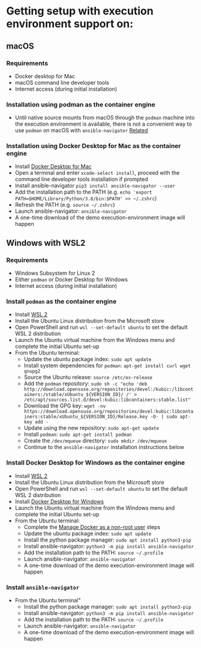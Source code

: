 # Getting setup with execution environment support on:

## macOS

### Requirements

- Docker desktop for Mac
- macOS command line developer tools
- Internet access (during initial installation)

### Installation using podman as the container engine

- Until native source mounts from macOS through the `podman` machine into the execution environment is available, there is not a convenient way to use `podman` on macOS with `ansible-navigator` [Related](https://github.com/containers/podman/issues/8016)
### Installation using Docker Desktop for Mac as the container engine

- Install [Docker Desktop for Mac](https://hub.docker.com/editions/community/docker-ce-desktop-mac)
- Open a terminal and enter `xcode-select install`, proceed with the command line developer tools installation if prompted
- Install ansible-navigator `pip3 install ansible-navigator --user`
- Add the installation path to the PATH (e.g. `echo 'export PATH=$HOME/Library/Python/3.8/bin:$PATH' >> ~/.zshrc`)
- Refresh the PATH (e.g. `source ~/.zshrc`)
- Launch ansible-navigator: `ansible-navigator`
- A one-time download of the demo execution-environment image will happen

## Windows with WSL2

### Requirements

- Windows Subsystem for Linux 2
- Either `podman` or Docker Desktop for Windows
- Internet access (during initial installation)

### Install `podman` as the container engine
- Install [WSL 2](https://docs.microsoft.com/en-us/windows/wsl/install-win10)
- Install the Ubuntu Linux distribution from the Microsoft store
- Open PowerShell and run `wsl --set-default ubuntu` to set the default WSL 2 distribution
- Launch the Ubuntu virtual machine from the Windows menu and complete the initial Ubuntu set-up
- From the Ubuntu terminal:
   - Update the ubuntu package index: `sudo apt update`
   - Install system dependencies for `podman`: `apt-get install curl wget gnupg2`
   - Source the Ubuntu release: `source /etc/os-release`
   - Add the `podman` repository: `sudo sh -c "echo 'deb http://download.opensuse.org/repositories/devel:/kubic:/libcontainers:/stable/xUbuntu_${VERSION_ID}/ /' > /etc/apt/sources.list.d/devel:kubic:libcontainers:stable.list"`
   - Download the GPG key: `wget -nv https://download.opensuse.org/repositories/devel:kubic:libcontainers:stable/xUbuntu_${VERSION_ID}/Release.key -O- | sudo apt-key add -`
   - Update using the new repository: `sudo apt-get update`
   - Install `podman`: `sudo apt-get install podman`
   - Create the `/dev/mqueue` directory: `sudo mkdir /dev/mqueue`
   - Continue to the `ansible-navigator` installation instructions below

### Install Docker Desktop for Windows as the container engine

- Install [WSL 2](https://docs.microsoft.com/en-us/windows/wsl/install-win10)
- Install the Ubuntu Linux distribution from the Microsoft store
- Open PowerShell and run `wsl --set-default ubuntu` to set the default WSL 2 distribution
- Install [Docker Desktop for Windows](https://hub.docker.com/editions/community/docker-ce-desktop-windows)
- Launch the Ubuntu virtual machine from the Windows menu and complete the initial Ubuntu set-up
- From the Ubuntu terminal:
   - Complete the [Manage Docker as a non-root user](https://docs.docker.com/engine/install/linux-postinstall/) steps
   - Update the ubuntu package index: `sudo apt update`
   - Install the python package manager: `sudo apt install python3-pip`
   - Install ansible-navigator: `python3 -m pip install ansible-navigator`
   - Add the installation path to the PATH: `source ~/.profile`
   - Launch ansible-navigator: `ansible-navigator`
   - A one-time download of the demo execution-environment image will happen

### Install `ansible-navigator`
- From the Ubuntu terminal"
   - Install the python package manager: `sudo apt install python3-pip`
   - Install ansible-navigator: `python3 -m pip install ansible-navigator`
   - Add the installation path to the PATH: `source ~/.profile`
   - Launch ansible-navigator: `ansible-navigator`
   - A one-time download of the demo execution-environment image will happen